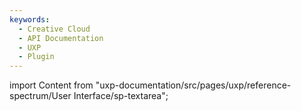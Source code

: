 ```yaml
---
keywords:
  - Creative Cloud
  - API Documentation
  - UXP
  - Plugin
---
```



import Content from "uxp-documentation/src/pages/uxp/reference-spectrum/User Interface/sp-textarea";

<Content query="product=xd"/>
